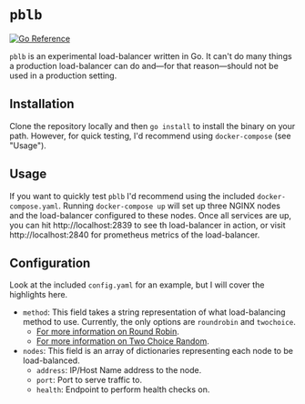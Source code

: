 # `pblb`

[![Go Reference](https://pkg.go.dev/badge/github.com/p16n/pblb.svg)](https://pkg.go.dev/github.com/p16n/pblb)

`pblb` is an experimental load-balancer written in Go. It can't do many things
a production load-balancer can do and—for that reason—should not be used in a
production setting.

## Installation

Clone the repository locally and then `go install` to install the binary on your
path. However, for quick testing, I'd recommend using `docker-compose` (see
"Usage").

## Usage

If you want to quickly test `pblb` I'd recommend using the included
`docker-compose.yaml`. Running `docker-compose up` will set up three NGINX nodes
and the load-balancer configured to these nodes. Once all services are up, you
can hit http://localhost:2839 to see th load-balancer in action, or visit
http://localhost:2840 for prometheus metrics of the load-balancer.

## Configuration

Look at the included `config.yaml` for an example, but I will cover the
highlights here.

- `method`: This field takes a string representation of what load-balancing
method to use. Currently, the only options are `roundrobin` and `twochoice`.
    - [For more information on Round Robin][1].
    - [For more information on Two Choice Random][2].
- `nodes`: This field is an array of dictionaries representing each node to be
load-balanced.
    - `address`: IP/Host Name address to the node.
    - `port`: Port to serve traffic to.
    - `health`: Endpoint to perform health checks on.

[1]: https://www.nginx.com/resources/glossary/round-robin-load-balancing/
[2]: https://www.nginx.com/blog/nginx-power-of-two-choices-load-balancing-algori
